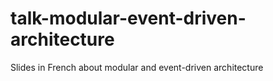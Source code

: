 # talk-modular-event-driven-architecture
Slides in French about modular and event-driven architecture
